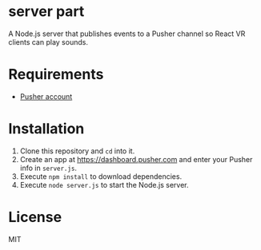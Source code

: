 # server part

A Node.js server that publishes events to a Pusher channel so React VR clients can play sounds.

# Requirements

- [Pusher account](https://pusher.com/signup)

# Installation
1. Clone this repository and `cd` into it.
2. Create an app at https://dashboard.pusher.com and enter your Pusher info in `server.js`.
4. Execute `npm install` to download dependencies.
5. Execute `node server.js` to start the Node.js server.

# License
MIT
